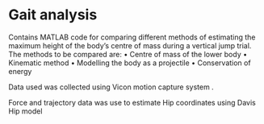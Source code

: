 # Gait analysis 

Contains MATLAB code for  comparing different methods of estimating the maximum height of the body’s centre of mass during a vertical jump trial.
The methods to be compared are:
• Centre of mass of the lower body
• Kinematic method
• Modelling the body as a projectile
• Conservation of energy

Data used was collected using Vicon motion capture system .

Force and trajectory data was use  to estimate Hip coordinates  using  Davis Hip model 
